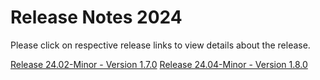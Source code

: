 # Release Notes 2024

Please click on respective release links to view details about the release.

[Release 24.02-Minor - Version 1.7.0](?path=docs/release-notes/Releases/2024/Release-Notes-24-02-Minor.md)
[Release 24.04-Minor - Version 1.8.0](?path=docs/release-notes/Releases/2024/Release-Notes-24-04-Minor.md)
